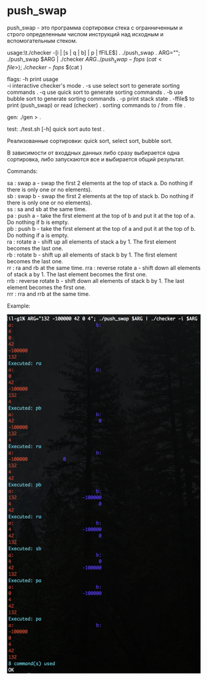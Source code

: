 # push_swap
push_swap - это программа сортировки стека с огранниченным и строго определенным числом инструкций над исходным и вспомогательным стеком.  

usage:\t./checker -\[i | \[s | q | b] | p | fFILE$] <numbers> <commands> . 
		./push_swap <numbers> <commands> . 
		ARG="<numbers>"; ./push_swap $ARG | ./checker $ARG . 
		./push_swap -fops$ $(cat <file>); ./checker -fops$ $(cat <file>)

flags:		-h	print usage  
		-i	interactive checker's mode . 
		-s	use select sort to generate sorting commands . 
		-q	use quick sort to generate sorting commands . 
		-b	use bubble sort to generate sorting commands . 
		-p	print stack state . 
		-ffile$ to print (push_swap) or read (checker) . 
			sorting commands to / from file . 

gen:		./gen <amount of numbers> > <file> . 

test:		./test.sh \[-h] quick sort auto test . 

Реализованные сортировки: quick sort, select sort, bubble sort.   

В зависимости от входдных данных либо сразу выбирается одна сортировка, либо запускаются все и выбирается общий результат.  

Commands:  

sa : swap a - swap the first 2 elements at the top of stack a. Do nothing if there
is only one or no elements).  
sb : swap b - swap the first 2 elements at the top of stack b. Do nothing if there
is only one or no elements).  
ss : sa and sb at the same time.  
pa : push a - take the first element at the top of b and put it at the top of a. Do
nothing if b is empty.  
pb : push b - take the first element at the top of a and put it at the top of b. Do
nothing if a is empty.  
ra : rotate a - shift up all elements of stack a by 1. The first element becomes
the last one.  
rb : rotate b - shift up all elements of stack b by 1. The first element becomes
the last one.  
rr : ra and rb at the same time.
rra : reverse rotate a - shift down all elements of stack a by 1. The last element
becomes the first one.  
rrb : reverse rotate b - shift down all elements of stack b by 1. The last element
becomes the first one.  
rrr : rra and rrb at the same time.  

Example:  

![Alt text](images/image.png?raw=true "Example") 

